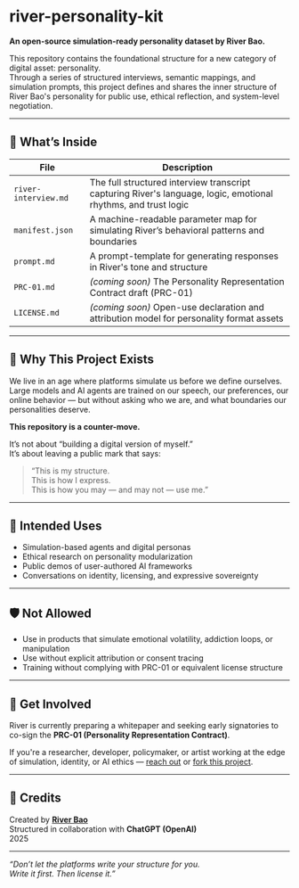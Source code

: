 # river-personality-kit

**An open-source simulation-ready personality dataset by River Bao.**

This repository contains the foundational structure for a new category of digital asset: personality.  
Through a series of structured interviews, semantic mappings, and simulation prompts, this project defines and shares the inner structure of River Bao's personality for public use, ethical reflection, and system-level negotiation.

---

## 📁 What’s Inside

| File | Description |
|------|-------------|
| `river-interview.md` | The full structured interview transcript capturing River's language, logic, emotional rhythms, and trust logic |
| `manifest.json` | A machine-readable parameter map for simulating River’s behavioral patterns and boundaries |
| `prompt.md` | A prompt-template for generating responses in River's tone and structure |
| `PRC-01.md` | *(coming soon)* The Personality Representation Contract draft (PRC-01) |
| `LICENSE.md` | *(coming soon)* Open-use declaration and attribution model for personality format assets |

---

## 🧠 Why This Project Exists

We live in an age where platforms simulate us before we define ourselves.  
Large models and AI agents are trained on our speech, our preferences, our online behavior — but without asking who we are, and what boundaries our personalities deserve.

**This repository is a counter-move.**

It’s not about “building a digital version of myself.”  
It’s about leaving a public mark that says:

> “This is my structure.  
> This is how I express.  
> This is how you may — and may not — use me.”  

---

## 🚧 Intended Uses

- Simulation-based agents and digital personas  
- Ethical research on personality modularization  
- Public demos of user-authored AI frameworks  
- Conversations on identity, licensing, and expressive sovereignty

---

## 🛡️ Not Allowed

- Use in products that simulate emotional volatility, addiction loops, or manipulation
- Use without explicit attribution or consent tracing
- Training without complying with PRC-01 or equivalent license structure

---

## 🧾 Get Involved

River is currently preparing a whitepaper and seeking early signatories to co-sign the **PRC-01 (Personality Representation Contract)**.

If you're a researcher, developer, policymaker, or artist working at the edge of simulation, identity, or AI ethics — [reach out](mailto:riverbaojy@gmail.com) or [fork this project](https://github.com/RiverBao/river-personality-kit/fork).


---

## 🌱 Credits

Created by **[River Bao](#)**  
Structured in collaboration with **ChatGPT (OpenAI)**  
2025

---

*“Don’t let the platforms write your structure for you.  
Write it first. Then license it.”*
